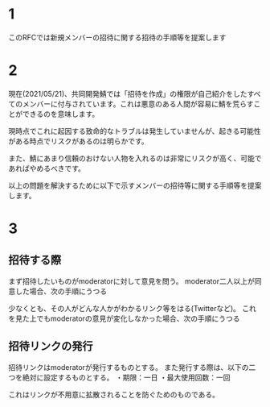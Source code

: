 # 1

このRFCでは新規メンバーの招待に関する招待の手順等を提案します



# 2

現在(2021/05/21)、共同開発鯖では「招待を作成」の権限が自己紹介をしたすべてのメンバーに付与されています。これは悪意のある人間が容易に鯖を荒らすことができるのを意味します。



現時点でこれに起因する致命的なトラブルは発生していませんが、起きる可能性がある時点でリスクがあるのは明らかです。

また、鯖にあまり信頼のおけない人物を入れるのは非常にリスクが高く、可能であればやめるべきです。

以上の問題を解決するために以下で示すメンバーの招待等に関する手順等を提案します。

# 3

## 招待する際
まず招待したいものがmoderatorに対して意見を問う。
moderator二人以上が同意した場合、次の手順にうつる

少なくとも、その人がどんな人かがわかるリンク等をはる(Twitterなど)。
これを見た上でもmoderatorの意見が変化しなかった場合、次の手順にうつる

## 招待リンクの発行

招待リンクはmoderatorが発行するものとする。
また発行する際は、以下の二つを絶対に設定するものとする。
・期限：一日
・最大使用回数：一回

これはリンクが不用意に拡散されることを防ぐためのものである。
